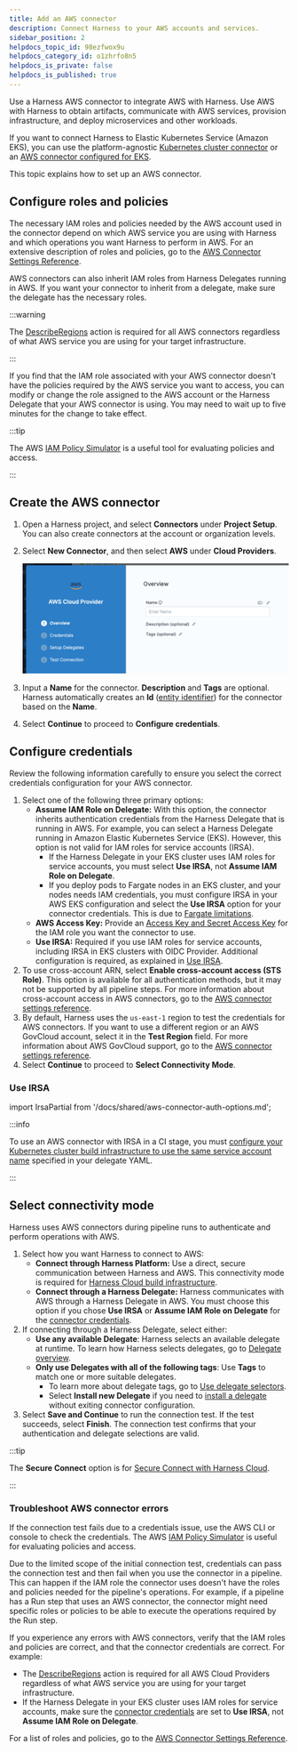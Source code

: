 ```yaml
---
title: Add an AWS connector
description: Connect Harness to your AWS accounts and services.
sidebar_position: 2
helpdocs_topic_id: 98ezfwox9u
helpdocs_category_id: o1zhrfo8n5
helpdocs_is_private: false
helpdocs_is_published: true
---
```


Use a Harness AWS connector to integrate AWS with Harness. Use AWS with Harness to obtain artifacts, communicate with AWS services, provision infrastructure, and deploy microservices and other workloads.

If you want to connect Harness to Elastic Kubernetes Service (Amazon EKS), you can use the platform-agnostic [Kubernetes cluster connector](../..connectors/../cloud-providers/connect-to-a-cloud-provider.md) or an [AWS connector configured for EKS](/docs/platform/connectors/cloud-providers/ref-cloud-providers/aws-connector-settings-reference/#connect-to-elastic-kubernetes-service-eks).

This topic explains how to set up an AWS connector.

## Configure roles and policies

The necessary IAM roles and policies needed by the AWS account used in the connector depend on which AWS service you are using with Harness and which operations you want Harness to perform in AWS. For an extensive description of roles and policies, go to the [AWS Connector Settings Reference](../../../platform/connectors/cloud-providers/ref-cloud-providers/aws-connector-settings-reference.md).

AWS connectors can also inherit IAM roles from Harness Delegates running in AWS. If you want your connector to inherit from a delegate, make sure the delegate has the necessary roles.

:::warning

The [DescribeRegions](https://docs.aws.amazon.com/AWSEC2/latest/APIReference/API_DescribeRegions.html) action is required for all AWS connectors regardless of what AWS service you are using for your target infrastructure.

:::

If you find that the IAM role associated with your AWS connector doesn't have the policies required by the AWS service you want to access, you can modify or change the role assigned to the AWS account or the Harness Delegate that your AWS connector is using. You may need to wait up to five minutes for the change to take effect.

:::tip

The AWS [IAM Policy Simulator](https://docs.aws.amazon.com/IAM/latest/UserGuide/access_policies_testing-policies.html) is a useful tool for evaluating policies and access.

:::

## Create the AWS connector

1. Open a Harness project, and select **Connectors** under **Project Setup**. You can also create connectors at the account or organization levels.
2. Select **New Connector**, and then select **AWS** under **Cloud Providers**.

   ![](../static/add-aws-connector-77.png)

3. Input a **Name** for the connector. **Description** and **Tags** are optional.
   Harness automatically creates an **Id** ([entity identifier](../../../platform/references/entity-identifier-reference.md)) for the connector based on the **Name**.
4. Select **Continue** to proceed to **Configure credentials**.

## Configure credentials

Review the following information carefully to ensure you select the correct credentials configuration for your AWS connector.

1. Select one of the following three primary options:
   * **Assume IAM Role on Delegate:** With this option, the connector inherits authentication credentials from the Harness Delegate that is running in AWS. For example, you can select a Harness Delegate running in Amazon Elastic Kubernetes Service (EKS). However, this option is not valid for IAM roles for service accounts (IRSA).
      * If the Harness Delegate in your EKS cluster uses IAM roles for service accounts, you must select **Use IRSA**, not **Assume IAM Role on Delegate**.
      * If you deploy pods to Fargate nodes in an EKS cluster, and your nodes needs IAM credentials, you must configure IRSA in your AWS EKS configuration and select the **Use IRSA** option for your connector credentials. This is due to [Fargate limitations](https://docs.aws.amazon.com/eks/latest/userguide/fargate.html#:~:text=The%20Amazon%20EC2%20instance%20metadata%20service%20(IMDS)%20isn%27t%20available%20to%20Pods%20that%20are%20deployed%20to%20Fargate%20nodes.).
   * **AWS Access Key:** Provide an [Access Key and Secret Access Key](https://docs.aws.amazon.com/general/latest/gr/aws-sec-cred-types.html#access-keys-and-secret-access-keys) for the IAM role you want the connector to use.
   * **Use IRSA:** Required if you use IAM roles for service accounts, including IRSA in EKS clusters with OIDC Provider. Additional configuration is required, as explained in [Use IRSA](#use-irsa).
2. To use cross-account ARN, select **Enable cross-account access (STS Role)**. This option is available for all authentication methods, but it may not be supported by all pipeline steps. For more information about cross-account access in AWS connectors, go to the [AWS connector settings reference](../../../platform/connectors/cloud-providers/ref-cloud-providers/aws-connector-settings-reference.md).
3. By default, Harness uses the `us-east-1` region to test the credentials for AWS connectors. If you want to use a different region or an AWS GovCloud account, select it in the **Test Region** field. For more information about AWS GovCloud support, go to the [AWS connector settings reference](/docs/platform/connectors/cloud-providers/ref-cloud-providers/aws-connector-settings-reference/#test-region-and-aws-govcloud-support).
4. Select **Continue** to proceed to **Select Connectivity Mode**.

### Use IRSA

import IrsaPartial from '/docs/shared/aws-connector-auth-options.md';

<IrsaPartial name="aws-irsa" />

:::info

To use an AWS connector with IRSA in a CI stage, you must [configure your Kubernetes cluster build infrastructure to use the same service account name](/docs/continuous-integration/use-ci/set-up-build-infrastructure/ci-stage-settings/#service-account-name) specified in your delegate YAML.

:::

## Select connectivity mode

Harness uses AWS connectors during pipeline runs to authenticate and perform operations with AWS.

1. Select how you want Harness to connect to AWS:
   * **Connect through Harness Platform:** Use a direct, secure communication between Harness and AWS. This connectivity mode is required for [Harness Cloud build infrastructure](/docs/continuous-integration/use-ci/set-up-build-infrastructure/use-harness-cloud-build-infrastructure).
   * **Connect through a Harness Delegate:** Harness communicates with AWS through a Harness Delegate in AWS. You must choose this option if you chose **Use IRSA** or **Assume IAM Role on Delegate** for the [connector credentials](#configure-credentials).
2. If connecting through a Harness Delegate, select either:
   * **Use any available Delegate**: Harness selects an available delegate at runtime. To learn how Harness selects delegates, go to [Delegate overview](/docs/platform/delegates/delegate-concepts/delegate-overview.md).
   * **Only use Delegates with all of the following tags**: Use **Tags** to match one or more suitable delegates.
      * To learn more about delegate tags, go to [Use delegate selectors](/docs/platform/delegates/manage-delegates/select-delegates-with-selectors.md).
     * Select **Install new Delegate** if you need to [install a delegate](/docs/platform/delegates/delegate-concepts/delegate-overview.md) without exiting connector configuration.
3. Select **Save and Continue** to run the connection test. If the test succeeds, select **Finish**. The connection test confirms that your authentication and delegate selections are valid.

:::tip

The **Secure Connect** option is for [Secure Connect with Harness Cloud](/docs/continuous-integration/secure-ci/secure-connect).

:::

### Troubleshoot AWS connector errors

If the connection test fails due to a credentials issue, use the AWS CLI or console to check the credentials. The AWS [IAM Policy Simulator](https://docs.aws.amazon.com/IAM/latest/UserGuide/access_policies_testing-policies.html) is useful for evaluating policies and access.

Due to the limited scope of the initial connection test, credentials can pass the connection test and then fail when you use the connector in a pipeline. This can happen if the IAM role the connector uses doesn't have the roles and policies needed for the pipeline's operations. For example, if a pipeline has a Run step that uses an AWS connector, the connector might need specific roles or policies to be able to execute the operations required by the Run step.

If you experience any errors with AWS connectors, verify that the IAM roles and policies are correct, and that the connector credentials are correct. For example:

* The [DescribeRegions](https://docs.aws.amazon.com/AWSEC2/latest/APIReference/API_DescribeRegions.html) action is required for all AWS Cloud Providers regardless of what AWS service you are using for your target infrastructure.
* If the Harness Delegate in your EKS cluster uses IAM roles for service accounts, make sure the [connector credentials](#configure-credentials) are set to **Use IRSA**, not **Assume IAM Role on Delegate**.

For a list of roles and policies, go to the [AWS Connector Settings Reference](../../../platform/connectors/cloud-providers/ref-cloud-providers/aws-connector-settings-reference.md).
